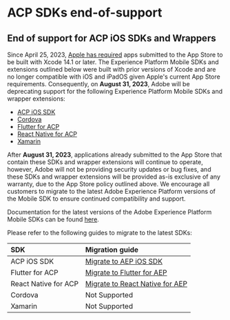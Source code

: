 # ACP SDKs end-of-support

## End of support for ACP iOS SDKs and Wrappers

Since April 25, 2023, [Apple has required](https://developer.apple.com/news/?id=jd9wcyov) apps submitted to the App Store to be built with Xcode 14.1 or later. The Experience Platform Mobile SDKs and extensions outlined below were built with prior versions of Xcode and are no longer compatible with iOS and iPadOS given Apple's current App Store requirements. Consequently, on **August 31, 2023**, Adobe will be deprecating support for the following Experience Platform Mobile SDKs and wrapper extensions:

* [ACP iOS SDK](https://developer.adobe.com/client-sdks/previous-versions/documentation/sdk-versions/#ios)
* [Cordova](https://developer.adobe.com/client-sdks/previous-versions/documentation/sdk-versions/#cordova)
* [Flutter for ACP](https://developer.adobe.com/client-sdks/previous-versions/documentation/sdk-versions/#flutter)
* [React Native for ACP](https://developer.adobe.com/client-sdks/previous-versions/documentation/sdk-versions/#react-native)
* [Xamarin](https://developer.adobe.com/client-sdks/previous-versions/documentation/sdk-versions/#xamarin)

After **August 31, 2023**, applications already submitted to the App Store that contain these SDKs and wrapper extensions will continue to operate, however, Adobe will not be providing security updates or bug fixes, and these SDKs and wrapper extensions will be provided as-is exclusive of any warranty, due to the App Store policy outlined above. We encourage all customers to migrate to the latest Adobe Experience Platform versions of the Mobile SDK to ensure continued compatibility and support.

Documentation for the latest versions of the Adobe Experience Platform Mobile SDKs can be found [here](../home/current-sdk-versions.md).

Please refer to the following guides to migrate to the latest SDKs:

| **SDK** | **Migration guide** |
| :--- | :--- |
| ACP iOS SDK | [Migrate to AEP iOS SDK](../resources/migration/ios/migrate-to-3x.md) |
| Flutter for ACP | [Migrate to Flutter for AEP](https://github.com/adobe/aepsdk_flutter/blob/main/docs/migration.md) |
| React Native for ACP | [Migrate to React Native for AEP](https://github.com/adobe/aepsdk-react-native/blob/main/docs/migration.md) |
| Cordova | Not Supported |
| Xamarin | Not Supported |
